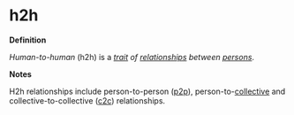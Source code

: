 # h2h

**Definition**

_Human-to-human_ (h2h) is a [_trait_](trait.md) _of_ [_relationships_](relate.md) _between_ [_persons_](person.md).

**Notes**

H2h relationships include person-to-person ([p2p](p2p.md)), person-to-[collective](collective.md) and collective-to-collective ([c2c](c2c.md)) relationships.
